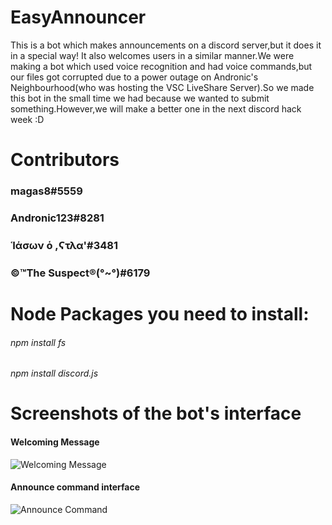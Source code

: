 # EasyAnnouncer

This is a bot which makes announcements on a discord server,but it does it in a special way!
It also welcomes users in a similar manner.We were making a bot which used voice recognition and had voice commands,but our files got corrupted due to a power outage on Andronic's Neighbourhood(who was hosting the VSC LiveShare Server).So we made this bot in the small time we had because we wanted to submit something.However,we will make a better one in the next discord hack week :D

# Contributors
### magas8#5559
### Andronic123#8281
### Ἱάσων ὁ ,Ϛτλα'#3481
### ©™The Suspect®(°~°)#6179

# Node Packages you need to install:
###### npm install fs
###### npm install discord.js



# Screenshots of the bot's interface
#### Welcoming Message
![Welcoming Message](https://cdn.discordapp.com/attachments/592346149772460054/593992681630334977/unknown.png)
#### Announce command interface
![Announce Command](https://cdn.discordapp.com/attachments/592346149772460054/593994413886275587/unknown.png)
